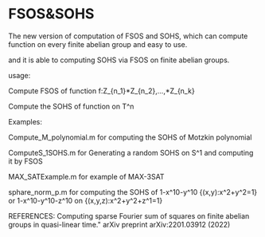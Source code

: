 # FSOS&SOHS

The new version of computation of FSOS and SOHS, which can compute function on every finite abelian group and easy to use.

and it is able to computing SOHS via FSOS on finite abelian groups.

usage:

Compute FSOS of function f:Z_{n_1}*Z_{n_2},...,*Z_{n_k}

Compute the SOHS of function on T^n

Examples:

Compute_M_polynomial.m for computing the SOHS of  Motzkin polynomial

ComputeS_1SOHS.m for Generating a random  SOHS on S^1 and computing it by FSOS

MAX_SATExample.m  for example of MAX-3SAT

sphare_norm_p.m for computing the SOHS of 1-x^10-y^10 {(x,y):x^2+y^2=1} or 1-x^10-y^10-z^10 on {(x,y,z):x^2+y^2+z^1=1}

REFERENCES:
Computing sparse Fourier sum of squares on finite abelian groups in quasi-linear time." arXiv preprint arXiv:2201.03912 (2022)
